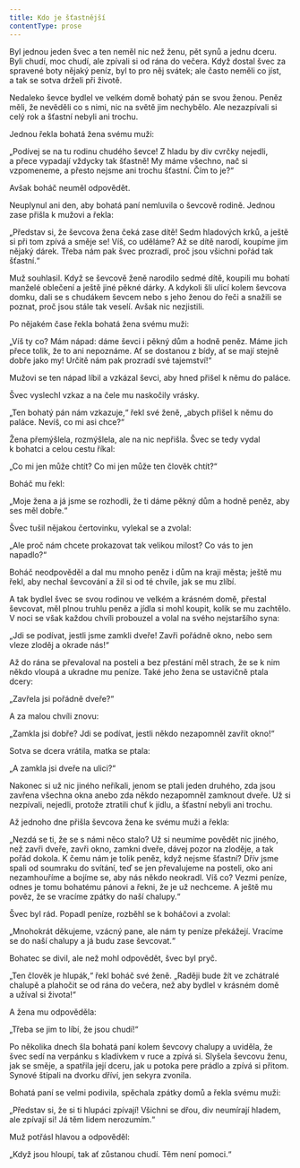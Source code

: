 ```yaml
---
title: Kdo je šťastnější
contentType: prose
---
```


Byl jednou jeden švec a ten neměl nic než ženu, pět synů a jednu dceru. Byli chudí, moc chudí, ale zpívali si od rána do večera. Když dostal švec za spravené boty nějaký peníz, byl to pro něj svátek; ale často neměli co jíst, a tak se sotva drželi při životě.

Nedaleko ševce bydlel ve velkém domě bohatý pán se svou ženou. Peněz měli, že nevěděli co s nimi, nic na světě jim nechybělo. Ale nezazpívali si celý rok a šťastní nebyli ani trochu.

Jednou řekla bohatá žena svému muži:

„Podívej se na tu rodinu chudého ševce! Z hladu by div cvrčky nejedli, a přece vypadají vždycky tak šťastně! My máme všechno, nač si vzpomeneme, a přesto nejsme ani trochu šťastní. Čím to je?“

Avšak boháč neuměl odpovědět.

Neuplynul ani den, aby bohatá paní nemluvila o ševcově rodině. Jednou zase přišla k mužovi a řekla:

„Představ si, že ševcova žena čeká zase dítě! Sedm hladových krků, a ještě si při tom zpívá a směje se! Víš, co uděláme? Až se dítě narodí, koupíme jim nějaký dárek. Třeba nám pak švec prozradí, proč jsou všichni pořád tak šťastní.“

Muž souhlasil. Když se ševcově ženě narodilo sedmé dítě, koupili mu bohatí manželé oblečení a ještě jiné pěkné dárky. A kdykoli šli ulicí kolem ševcova domku, dali se s chudákem ševcem nebo s jeho ženou do řeči a snažili se poznat, proč jsou stále tak veselí. Avšak nic nezjistili.

Po nějakém čase řekla bohatá žena svému muži:

„Víš ty co? Mám nápad: dáme ševci i pěkný dům a hodně peněz. Máme jich přece tolik, že to ani nepoznáme. Ať se dostanou z bídy, ať se mají stejně dobře jako my! Určitě nám pak prozradí své tajemství!“

Mužovi se ten nápad líbil a vzkázal ševci, aby hned přišel k němu do paláce.

Švec vyslechl vzkaz a na čele mu naskočily vrásky.

„Ten bohatý pán nám vzkazuje,“ řekl své ženě, „abych přišel k němu do paláce. Nevíš, co mi asi chce?“

Žena přemýšlela, rozmýšlela, ale na nic nepřišla. Švec se tedy vydal k bohatci a celou cestu říkal:

„Co mi jen může chtít? Co mi jen může ten člověk chtít?“

Boháč mu řekl:

„Moje žena a já jsme se rozhodli, že ti dáme pěkný dům a hodně peněz, aby ses měl dobře.“

Švec tušil nějakou čertovinku, vylekal se a zvolal:

„Ale proč nám chcete prokazovat tak velikou milost? Co vás to jen napadlo?“

Boháč neodpověděl a dal mu mnoho peněz i dům na kraji města; ještě mu řekl, aby nechal ševcování a žil si od té chvíle, jak se mu zlíbí.

A tak bydlel švec se svou rodinou ve velkém a krásném domě, přestal ševcovat, měl plnou truhlu peněz a jídla si mohl koupit, kolik se mu zachtělo. V noci se však každou chvíli probouzel a volal na svého nejstaršího syna:

„Jdi se podívat, jestli jsme zamkli dveře! Zavři pořádně okno, nebo sem vleze zloděj a okrade nás!“

Až do rána se převaloval na posteli a bez přestání měl strach, že se k nim někdo vloupá a ukradne mu peníze. Také jeho žena se ustavičně ptala dcery:

„Zavřela jsi pořádně dveře?“

A za malou chvíli znovu:

„Zamkla jsi dobře? Jdi se podívat, jestli někdo nezapomněl zavřít okno!“

Sotva se dcera vrátila, matka se ptala:

„A zamkla jsi dveře na ulici?“

Nakonec si už nic jiného neříkali, jenom se ptali jeden druhého, zda jsou zavřena všechna okna anebo zda někdo nezapomněl zamknout dveře. Už si nezpívali, nejedli, protože ztratili chuť k jídlu, a šťastní nebyli ani trochu.

Až jednoho dne přišla ševcova žena ke svému muži a řekla:

„Nezdá se ti, že se s námi něco stalo? Už si neumíme povědět nic jiného, než zavři dveře, zavři okno, zamkni dveře, dávej pozor na zloděje, a tak pořád dokola. K čemu nám je tolik peněz, když nejsme šťastní? Dřív jsme spali od soumraku do svítání, teď se jen převalujeme na posteli, oko ani nezamhouříme a bojíme se, aby nás někdo neokradl. Víš co? Vezmi peníze, odnes je tomu bohatému pánovi a řekni, že je už nechceme. A ještě mu pověz, že se vracíme zpátky do naší chalupy.“

Švec byl rád. Popadl peníze, rozběhl se k boháčovi a zvolal:

„Mnohokrát děkujeme, vzácný pane, ale nám ty peníze překážejí. Vracíme se do naší chalupy a já budu zase ševcovat.“

Bohatec se divil, ale než mohl odpovědět, švec byl pryč.

„Ten člověk je hlupák,“ řekl boháč své ženě. „Raději bude žít ve zchátralé chalupě a plahočit se od rána do večera, než aby bydlel v krásném domě a užíval si života!“

A žena mu odpověděla:

„Třeba se jim to líbí, že jsou chudí!“

Po několika dnech šla bohatá paní kolem ševcovy chalupy a uviděla, že švec sedí na verpánku s kladívkem v ruce a zpívá si. Slyšela ševcovu ženu, jak se směje, a spatřila její dceru, jak u potoka pere prádlo a zpívá si přitom. Synové štípali na dvorku dříví, jen sekyra zvonila.

Bohatá paní se velmi podivila, spěchala zpátky domů a řekla své­mu muži:

„Představ si, že si ti hlupáci zpívají! Všichni se dřou, div neumírají hladem, ale zpívají si! Já těm lidem nerozumím.“

Muž potřásl hlavou a odpověděl:

„Když jsou hloupí, tak ať zůstanou chudí. Těm není pomoci.“
